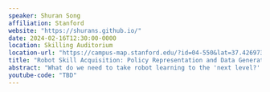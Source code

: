 ```yaml
---
speaker: Shuran Song
affiliation: Stanford
website: "https://shurans.github.io/"
date: 2024-02-16T12:30:00-0000
location: Skilling Auditorium
location-url: "https://campus-map.stanford.edu/?id=04-550&lat=37.42697371527761&lng=-122.17280664808126&zoom=18"
title: "Robot Skill Acquisition: Policy Representation and Data Generation"
abstract: "What do we need to take robot learning to the 'next level?' Is it better algorithms, improved policy representations, or is it advancements in affordable robot hardware? While all of these factors are undoubtedly important, however, what I really wish for is something that underpins all these aspects – the right data. In particular, we need data that is scalable, reusable, and robot-complete. While "scale" often takes center stage in machine learning today; I would argue that in robotics, having data that is also both reusable and complete can be just as important. Focusing on sheer quantity and neglecting these properties make it difficult for robot learning to benefit from the same scaling trend that other machine learning fields have enjoyed. In this talk, we will explore potential solutions to such data challenges, shed light on some of the often-overlooked hidden costs associated with each approach, and more importantly, how to potentially bypass these obstacles."
youtube-code: "TBD"
---
```

